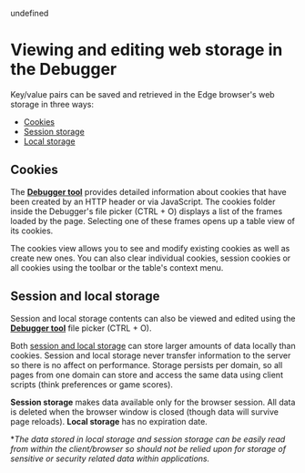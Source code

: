 undefined
# Viewing and editing web storage in the Debugger

Key/value pairs can be saved and retrieved in the Edge browser's web storage in three ways:
- [Cookies](#cookies)
- [Session storage](#session-and-local-storage)
- [Local storage](#session-and-local-storage)

## Cookies
The [**Debugger tool**](../) provides detailed information about cookies that have been created by an HTTP header or via JavaScript. The cookies folder inside the Debugger's file picker (CTRL + O) displays a list of the frames loaded by the page. Selecting one of these frames opens up a table view of its cookies.



The cookies view allows you to see and modify existing cookies as well as create new ones. You can also clear individual cookies, session cookies or all cookies using the toolbar or the table's context menu.



## Session and local storage
Session and local storage contents can also be viewed and edited using the [**Debugger tool**](../) file picker (CTRL + O).



Both [session and local storage](https://msdn.microsoft.com/library/bg142799.aspx) can store larger amounts of data locally than cookies. Session and local storage never transfer information to the server so there is no affect on performance. Storage persists per domain, so all pages from one domain can store and access the same data using client scripts (think preferences or game scores).

**Session storage** makes data available only for the browser session. All data is deleted when the browser window is closed (though data will survive page reloads). **Local storage** has no expiration date.


**The data stored in local storage and session storage can be easily read from within the client/browser so should not be relied upon for storage of sensitive or security related data within applications.*

